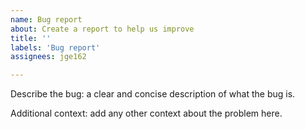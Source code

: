 ```yaml
---
name: Bug report
about: Create a report to help us improve
title: ''
labels: 'Bug report'
assignees: jge162

---
```


Describe the bug: a clear and concise description of what the bug is.

Additional context: add any other context about the problem here.
